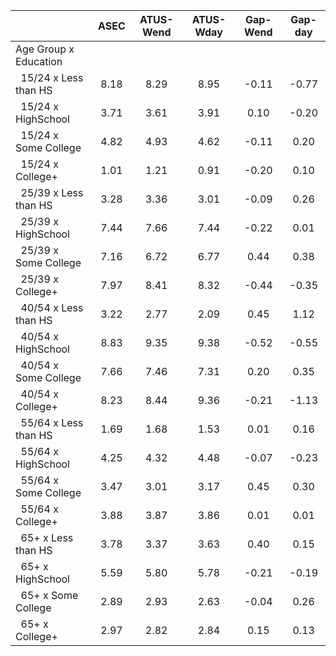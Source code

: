 
|                      |         ASEC |    ATUS-Wend |    ATUS-Wday |     Gap-Wend |      Gap-day |
| -------------------- | :----------: | :----------: | :----------: | :----------: | :----------: |
| Age Group x Education |              |              |              |              |              |
| &nbsp;&nbsp;15/24 x Less than HS |         8.18 |         8.29 |         8.95 |        -0.11 |        -0.77 |
| &nbsp;&nbsp;15/24 x HighSchool |         3.71 |         3.61 |         3.91 |         0.10 |        -0.20 |
| &nbsp;&nbsp;15/24 x Some College |         4.82 |         4.93 |         4.62 |        -0.11 |         0.20 |
| &nbsp;&nbsp;15/24 x College+ |         1.01 |         1.21 |         0.91 |        -0.20 |         0.10 |
| &nbsp;&nbsp;25/39 x Less than HS |         3.28 |         3.36 |         3.01 |        -0.09 |         0.26 |
| &nbsp;&nbsp;25/39 x HighSchool |         7.44 |         7.66 |         7.44 |        -0.22 |         0.01 |
| &nbsp;&nbsp;25/39 x Some College |         7.16 |         6.72 |         6.77 |         0.44 |         0.38 |
| &nbsp;&nbsp;25/39 x College+ |         7.97 |         8.41 |         8.32 |        -0.44 |        -0.35 |
| &nbsp;&nbsp;40/54 x Less than HS |         3.22 |         2.77 |         2.09 |         0.45 |         1.12 |
| &nbsp;&nbsp;40/54 x HighSchool |         8.83 |         9.35 |         9.38 |        -0.52 |        -0.55 |
| &nbsp;&nbsp;40/54 x Some College |         7.66 |         7.46 |         7.31 |         0.20 |         0.35 |
| &nbsp;&nbsp;40/54 x College+ |         8.23 |         8.44 |         9.36 |        -0.21 |        -1.13 |
| &nbsp;&nbsp;55/64 x Less than HS |         1.69 |         1.68 |         1.53 |         0.01 |         0.16 |
| &nbsp;&nbsp;55/64 x HighSchool |         4.25 |         4.32 |         4.48 |        -0.07 |        -0.23 |
| &nbsp;&nbsp;55/64 x Some College |         3.47 |         3.01 |         3.17 |         0.45 |         0.30 |
| &nbsp;&nbsp;55/64 x College+ |         3.88 |         3.87 |         3.86 |         0.01 |         0.01 |
| &nbsp;&nbsp;65+ x Less than HS |         3.78 |         3.37 |         3.63 |         0.40 |         0.15 |
| &nbsp;&nbsp;65+ x HighSchool |         5.59 |         5.80 |         5.78 |        -0.21 |        -0.19 |
| &nbsp;&nbsp;65+ x Some College |         2.89 |         2.93 |         2.63 |        -0.04 |         0.26 |
| &nbsp;&nbsp;65+ x College+ |         2.97 |         2.82 |         2.84 |         0.15 |         0.13 |

